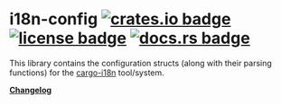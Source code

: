 # i18n-config [![crates.io badge](https://img.shields.io/crates/v/i18n-config.svg)](https://crates.io/crates/i18n-config) [![license badge](https://img.shields.io/github/license/kellpossible/cargo-i18n)](https://github.com/kellpossible/cargo-i18n/blob/master/i18n-config/LICENSE.txt) [![docs.rs badge](https://docs.rs/i18n-config/badge.svg)](https://docs.rs/i18n-config/)

This library contains the configuration structs (along with their parsing functions) for the [cargo-i18n](https://crates.io/crates/cargo_i18n) tool/system.

**[Changelog](https://github.com/kellpossible/cargo-i18n/blob/master/i18n-config/CHANGELOG.md)**
